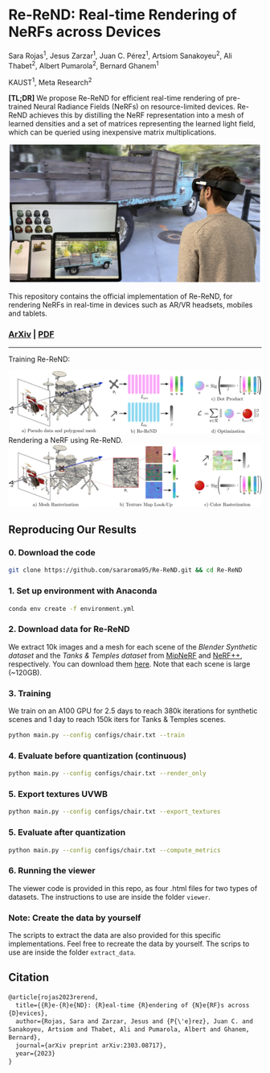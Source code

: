 # Re-ReND: Real-time Rendering of NeRFs across Devices

Sara Rojas<sup>1</sup>, Jesus Zarzar<sup>1</sup>, Juan C. Pérez<sup>1</sup>, Artsiom Sanakoyeu<sup>2</sup>, Ali Thabet<sup>2</sup>, Albert Pumarola<sup>2</sup>, Bernard Ghanem<sup>1</sup>

KAUST<sup>1</sup>, Meta Research<sup>2</sup>

**[TL;DR]** We propose Re-ReND for efficient real-time rendering of pre-trained Neural Radiance Fields (NeRFs) on resource-limited devices. Re-ReND achieves this by distilling the NeRF representation into a mesh of learned densities and a set of matrices representing the learned light field, which can be queried using inexpensive matrix multiplications.
<div align="center">
    <a><img src="figs/Re-ReND_pull_fig.png"  width="700" ></a>
</div>

This repository contains the official implementation of Re-ReND, for rendering NeRFs in real-time in devices such as AR/VR headsets, mobiles and tablets.

### [ArXiv](https://arxiv.org/abs/2303.08717) | [PDF](https://arxiv.org/pdf/2303.08717.pdf) 

---

Training Re-ReND:
<div align="center">
    <a><img src="figs/Training.png"  width="700" ></a>
</div>
Rendering a NeRF using Re-ReND. 
<div align="center">
    <a><img src="figs/Rendering.png"  width="700" ></a>
</div>

## Reproducing Our Results
### 0. Download the code
```bash
git clone https://github.com/sararoma95/Re-ReND.git && cd Re-ReND
```
### 1. Set up environment with Anaconda
```bash
conda env create -f environment.yml
```
### 2. Download data for Re-ReND
We extract 10k images and a mesh for each scene of the *Blender Synthetic dataset* and the *Tanks & Temples dataset* from [MipNeRF](https://github.com/google/mipnerf) and [NeRF++](https://github.com/Kai-46/nerfplusplus), respectively.
You can download them [here](https://drive.google.com/drive/folders/1FZPRaU7w9S0aaBSUpyYHUUeHTJ68gJqD?usp=share_link).
Note that each scene is large (~120GB).

### 3. Training
We train on an A100 GPU for 2.5 days to reach 380k iterations for synthetic scenes and 1 day to reach 150k iters for Tanks & Temples scenes.
```bash
python main.py --config configs/chair.txt --train
```
### 4. Evaluate before quantization (continuous)
```bash
python main.py --config configs/chair.txt --render_only
```
### 5. Export textures UVWB
```bash
python main.py --config configs/chair.txt --export_textures
```
### 5. Evaluate after quantization 
```bash
python main.py --config configs/chair.txt --compute_metrics
```
### 6. Running the viewer
The viewer code is provided in this repo, as four .html files for two types of datasets.
The instructions to use are inside the folder <code>viewer</code>.

### Note: Create the data by yourself
The scripts to extract the data are also provided for this specific implementations. Feel free to recreate the data by yourself.
The scrips to use are inside the folder <code>extract_data</code>.

## Citation
```
@article{rojas2023rerend,
  title={{R}e-{R}e{ND}: {R}eal-time {R}endering of {N}e{RF}s across {D}evices},
  author={Rojas, Sara and Zarzar, Jesus and {P{\'e}rez}, Juan C. and Sanakoyeu, Artsiom and Thabet, Ali and Pumarola, Albert and Ghanem, Bernard},
  journal={arXiv preprint arXiv:2303.08717},
  year={2023}
}
```
